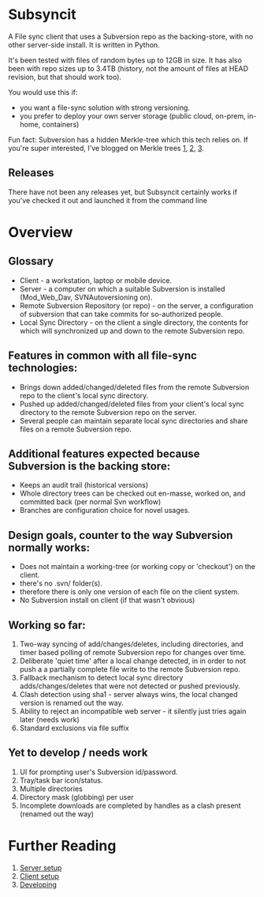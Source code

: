 # Subsyncit

A File sync client that uses a Subversion repo as the backing-store, with no other server-side install. It is written in Python.

It's been tested with files of random bytes up to 12GB in size. It has also been with repo sizes
up to 3.4TB (history, not the amount of files at HEAD revision, but that should work too).

You would use this if:

* you want a file-sync solution with strong versioning.
* you prefer to deploy your own server storage (public cloud, on-prem, in-home, containers)

Fun fact: Subversion has a hidden Merkle-tree which this tech relies on. If you're super interested, I've blogged on Merkle
trees [1](https://paulhammant.com/2017/09/17/merkle-trees-in-pictures/), [2](https://paulhammant.com/2017/09/17/old-school-merkle-trees-rock/),
[3](https://paulhammant.com/2017/09/28/choosing-between-blockchains-and-vanilla-merkle-trees/).

## Releases

There have not been any releases yet, but Subsyncit certainly works if you've checked it out and launched it from the command line

# Overview

## Glossary

* Client - a workstation, laptop or mobile device.
* Server - a computer on which a suitable Subversion is installed (Mod_Web_Dav, SVNAutoversioning on).
* Remote Subversion Repository (or repo) - on the server, a configuration of subversion that can take commits for so-authorized people.
* Local Sync Directory - on the client a single directory, the contents for which will synchronized up and down to the remote Subversion repo.

## Features in common with all file-sync technologies:

* Brings down added/changed/deleted files from the remote Subversion repo to the client's local sync directory.
* Pushed up added/changed/deleted files from your client's local sync directory to the remote Subversion repo on the server.
* Several people can maintain separate local sync directories and share files on a remote Subversion repo.

## Additional features expected because Subversion is the backing store:

* Keeps an audit trail (historical versions)
* Whole directory trees can be checked out en-masse, worked on, and committed back (per normal Svn workflow)
* Branches are configuration choice for novel usages.

## Design goals, counter to the way Subversion normally works:

* Does not maintain a working-tree (or working copy or 'checkout') on the client.
 * there's no .svn/ folder(s).
  * therefore there is only one version of each file on the client system.
* No Subversion install on client (if that wasn't obvious)

## Working so far:

1. Two-way syncing of add/changes/deletes, including directories, and timer based polling of remote Subversion repo for changes over time.
2. Deliberate 'quiet time' after a local change detected, in in order to not push a a partially complete file write to the remote Subversion repo.
3. Fallback mechanism to detect local sync directory adds/changes/deletes that were not detected or pushed previously.
4. Clash detection using sha1 - server always wins, the local changed version is renamed out the way.
5. Ability to reject an incompatible web server - it silently just tries again later (needs work)
6. Standard exclusions via file suffix

## Yet to develop / needs work

1. UI for prompting user's Subversion id/password.
2. Tray/task bar icon/status.
3. Multiple directories
4. Directory mask (globbing) per user
5. Incomplete downloads are completed by handles as a clash present (renamed out the way)

# Further Reading

1. [Server setup](SERVER-SETUP.md)
2. [Client setup](CLIENT-SETUP.md)
3. [Developing](DEVELOPING.md)